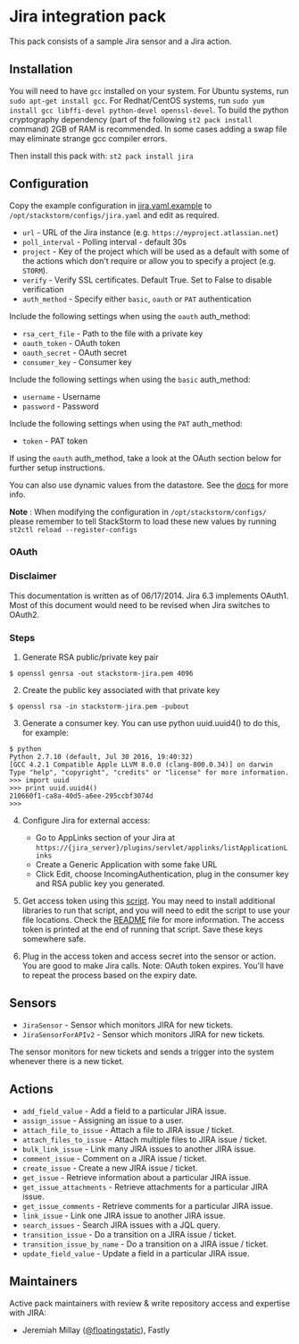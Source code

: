# Jira integration pack

This pack consists of a sample Jira sensor and a Jira action.

## Installation

You will need to have `gcc` installed on your system.
For Ubuntu systems, run `sudo apt-get install gcc`.
For Redhat/CentOS systems, run `sudo yum install gcc libffi-devel python-devel openssl-devel`.
To build the python cryptography dependency (part of the following `st2 pack install` command) 2GB of RAM is recommended.
In some cases adding a swap file may eliminate strange gcc compiler errors.

Then install this pack with: `st2 pack install jira`

## Configuration

Copy the example configuration in [jira.yaml.example](./jira.yaml.example)
to `/opt/stackstorm/configs/jira.yaml` and edit as required.

* ``url`` - URL of the Jira instance (e.g. ``https://myproject.atlassian.net``)
* ``poll_interval`` - Polling interval - default 30s
* ``project`` - Key of the project which will be used as a default with some of the actions which
  don't require or allow you to specify a project (e.g. ``STORM``).
* ``verify`` - Verify SSL certificates. Default True. Set to False to disable verification
* ``auth_method`` - Specify either `basic`, `oauth` or `PAT` authentication

Include the following settings when using the `oauth` auth_method:

* ``rsa_cert_file`` - Path to the file with a private key
* ``oauth_token`` - OAuth token
* ``oauth_secret`` - OAuth secret
* ``consumer_key`` - Consumer key

Include the following settings when using the `basic` auth_method:

* ``username`` - Username
* ``password`` - Password

Include the following settings when using the `PAT` auth_method:

* ``token`` - PAT token

If using the `oauth` auth_method, take a look at the OAuth section below for further setup instructions.

You can also use dynamic values from the datastore. See the
[docs](https://docs.stackstorm.com/reference/pack_configs.html) for more info.

**Note** : When modifying the configuration in `/opt/stackstorm/configs/` please
           remember to tell StackStorm to load these new values by running
           `st2ctl reload --register-configs`

### OAuth

### Disclaimer

This documentation is written as of 06/17/2014.
Jira 6.3 implements OAuth1.
Most of this document would need to be revised when Jira switches to OAuth2.

### Steps

1. Generate RSA public/private key pair

```shell
$ openssl genrsa -out stackstorm-jira.pem 4096
```

2. Create the public key associated with that private key

```shell
$ openssl rsa -in stackstorm-jira.pem -pubout
```

3. Generate a consumer key. You can use python uuid.uuid4() to do this, for example:

```shell
$ python
Python 2.7.10 (default, Jul 30 2016, 19:40:32)
[GCC 4.2.1 Compatible Apple LLVM 8.0.0 (clang-800.0.34)] on darwin
Type "help", "copyright", "credits" or "license" for more information.
>>> import uuid
>>> print uuid.uuid4()
210660f1-ca8a-40d5-a6ee-295ccbf3074d
>>>
```

4. Configure Jira for external access:

    * Go to AppLinks section of your Jira at `https://{jira_server}/plugins/servlet/applinks/listApplicationLinks`
    * Create a Generic Application with some fake URL
    * Click Edit, choose IncomingAuthentication, plug in the consumer key and RSA public key you generated.

5. Get access token using this [script](https://github.com/lakshmi-kannan/jira-oauth-access-token-generator/blob/master/generate_access_token.py).
   You may need to install additional libraries to run that script, and you will need to edit the script to use your file locations.
   Check the [README](https://github.com/lakshmi-kannan/jira-oauth-access-token-generator/blob/master/README.md) file for more information.
   The access token is printed at the end of running that script.
   Save these keys somewhere safe.

6. Plug in the access token and access secret into the sensor or action.
   You are good to make Jira calls.
   Note: OAuth token expires.
   You'll have to repeat the process based on the expiry date.

## Sensors

* ``JiraSensor`` - Sensor which monitors JIRA for new tickets.
* ``JiraSensorForAPIv2`` - Sensor which monitors JIRA for new tickets.

The sensor monitors for new tickets and sends a trigger into the system whenever there is a new ticket.

## Actions

* ``add_field_value`` - Add a field to a particular JIRA issue.
* ``assign_issue`` - Assigning an issue to a user.
* ``attach_file_to_issue`` - Attach a file to JIRA issue / ticket.
* ``attach_files_to_issue`` - Attach multiple files to JIRA issue / ticket.
* ``bulk_link_issue`` - Link many JIRA issues to another JIRA issue.
* ``comment_issue`` - Comment on a JIRA issue / ticket.
* ``create_issue`` - Create a new JIRA issue / ticket.
* ``get_issue`` - Retrieve information about a particular JIRA issue.
* ``get_issue_attachments`` - Retrieve attachments for a particular JIRA issue.
* ``get_issue_comments`` - Retrieve comments for a particular JIRA issue.
* ``link_issue`` - Link one JIRA issue to another JIRA issue.
* ``search_issues`` - Search JIRA issues with a JQL query.
* ``transition_issue`` - Do a transition on a JIRA issue / ticket.
* ``transition_issue_by_name`` - Do a transition on a JIRA issue / ticket.
* ``update_field_value`` - Update a field in a particular JIRA issue.

## Maintainers
Active pack maintainers with review & write repository access and expertise with JIRA:
* Jeremiah Millay ([@floatingstatic](https://github.com/floatingstatic)), Fastly
